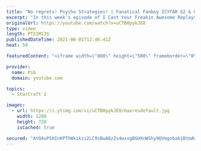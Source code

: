 ```yaml
---
title: "No regrets! Psycho Strategies! | Fanatical Fanboy ICYFAR G2 & G3"
excerpt: "In this week’s episode of I Cast Your Freakin Awesome Replays (ICYFAR) players sent in their replays where they imitated their favorite progamers/StarCraft personality.   CURRENT ICYFAR CHALLANGE: \"You're playing the game wrong!\" - Use a build or style from a different matchup to the one you're playing"
originalUrl: https://youtube.com/watch?v=uCTB0pykJE8
type: video
length: PT21M13S
publishedDateTime: 2021-06-01T12:46:41Z
heat: 50

featuredContent: "<iframe width=\"800\" height=\"500\" frameborder=\"0\" src=\"https://www.youtube.com/embed/uCTB0pykJE8\" allow=\"accelerometer; autoplay; encrypted-media; gyroscope; picture-in-picture\" allowfullscreen></iframe>"

provider:
  name: PiG
  domain: youtube.com

topics:
  - StarCraft 2

images:
  - url: https://i.ytimg.com/vi/uCTB0pykJE8/maxresdefault.jpg
    width: 1280
    height: 720
    isCached: true

secured: "AYQ4uPSHInKPThWkikzi2LC9sBwAQzZs4wxxgBGHXnWShy9QVmgnbak1BtmAC9QOMYCCcx34XzCTPajg+TvSsvcDvzu0tMO/m8BTKdOPMgWsSzaEK36NZmDfx2HSWO/zzWRkvK2P7lAA84xow1TJHJEFsP01+2IkoBJveBrlw+VsE9NJWMHirAC3jjlRYujHvlnR06A+H1B0Jg1/4TJthgtfc6CJyVH/vSBEGPAMdcvolZtgK8Hg9mruusuGT2tNSdaKXaissuTPoRPJhWxnfWtXZrD567yHzXg7BRZrWsaNjV2BhYBlsFMm9r8qOLrvCwypEy5otYOR2Sv8InjRc3ii/GQlrTNULQiBEPo4OFmUCEZLBzvUtdNe6Nill/E5QIVIUrBtEV/ZF5Z8nBBJZQXsq4Td6jKsRqWBYLt6r4w=;K//uSdfz2zrwnMOrE993RQ=="
---
```


